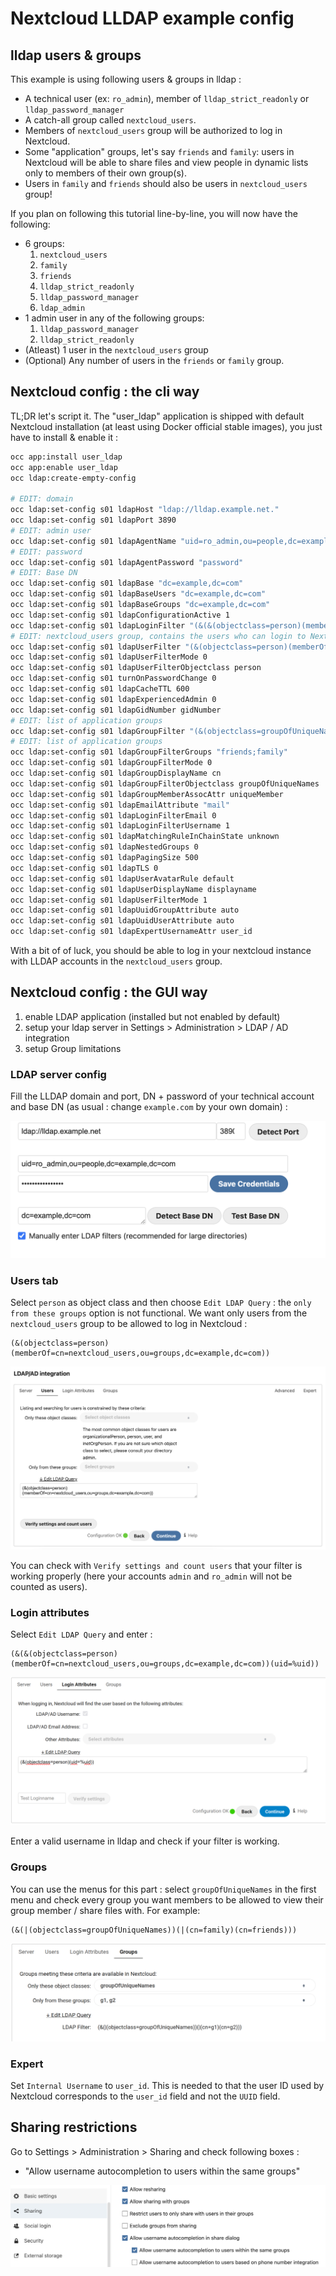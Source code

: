 # Nextcloud LLDAP example config

## lldap users & groups

This example is using following users & groups in lldap :

* A technical user (ex: `ro_admin`), member of `lldap_strict_readonly` or `lldap_password_manager`
* A catch-all group called `nextcloud_users`.
* Members of `nextcloud_users` group will be authorized to log in Nextcloud.
* Some "application" groups, let's say `friends` and `family`: users in Nextcloud will be able to share files and view people in dynamic lists only to members of their own group(s).
* Users in `family` and `friends` should also be users in `nextcloud_users` group!  

If you plan on following this tutorial line-by-line, you will now have the following:
* 6 groups:
    1. `nextcloud_users`
    2. `family`
    3. `friends`
    4. `lldap_strict_readonly`
    5. `lldap_password_manager`
    6. `ldap_admin`
* 1 admin user in any of the following groups:
    1. `lldap_password_manager`
    2. `lldap_strict_readonly`
* (Atleast) 1 user in the `nextcloud_users` group 
* (Optional) Any number of users in the `friends` or `family` group.

## Nextcloud config : the cli way

TL;DR let's script it. The "user_ldap" application is shipped with default Nextcloud installation (at least using Docker official stable images), you just have to install & enable it :

```sh
occ app:install user_ldap
occ app:enable user_ldap
occ ldap:create-empty-config

# EDIT: domain
occ ldap:set-config s01 ldapHost "ldap://lldap.example.net."
occ ldap:set-config s01 ldapPort 3890
# EDIT: admin user
occ ldap:set-config s01 ldapAgentName "uid=ro_admin,ou=people,dc=example,dc=com"
# EDIT: password
occ ldap:set-config s01 ldapAgentPassword "password"
# EDIT: Base DN
occ ldap:set-config s01 ldapBase "dc=example,dc=com"
occ ldap:set-config s01 ldapBaseUsers "dc=example,dc=com"
occ ldap:set-config s01 ldapBaseGroups "dc=example,dc=com"
occ ldap:set-config s01 ldapConfigurationActive 1
occ ldap:set-config s01 ldapLoginFilter "(&(&(objectclass=person)(memberOf=cn=nextcloud_users,ou=groups,dc=example,dc=com))(uid=%uid))"
# EDIT: nextcloud_users group, contains the users who can login to Nextcloud
occ ldap:set-config s01 ldapUserFilter "(&(objectclass=person)(memberOf=cn=nextcloud_users,ou=groups,dc=example,dc=com))"
occ ldap:set-config s01 ldapUserFilterMode 0
occ ldap:set-config s01 ldapUserFilterObjectclass person
occ ldap:set-config s01 turnOnPasswordChange 0
occ ldap:set-config s01 ldapCacheTTL 600
occ ldap:set-config s01 ldapExperiencedAdmin 0
occ ldap:set-config s01 ldapGidNumber gidNumber
# EDIT: list of application groups
occ ldap:set-config s01 ldapGroupFilter "(&(objectclass=groupOfUniqueNames)(|(cn=friends)(cn=family)))"
# EDIT: list of application groups
occ ldap:set-config s01 ldapGroupFilterGroups "friends;family"
occ ldap:set-config s01 ldapGroupFilterMode 0
occ ldap:set-config s01 ldapGroupDisplayName cn
occ ldap:set-config s01 ldapGroupFilterObjectclass groupOfUniqueNames
occ ldap:set-config s01 ldapGroupMemberAssocAttr uniqueMember
occ ldap:set-config s01 ldapEmailAttribute "mail" 
occ ldap:set-config s01 ldapLoginFilterEmail 0
occ ldap:set-config s01 ldapLoginFilterUsername 1
occ ldap:set-config s01 ldapMatchingRuleInChainState unknown
occ ldap:set-config s01 ldapNestedGroups 0
occ ldap:set-config s01 ldapPagingSize 500
occ ldap:set-config s01 ldapTLS 0
occ ldap:set-config s01 ldapUserAvatarRule default
occ ldap:set-config s01 ldapUserDisplayName displayname
occ ldap:set-config s01 ldapUserFilterMode 1
occ ldap:set-config s01 ldapUuidGroupAttribute auto
occ ldap:set-config s01 ldapUuidUserAttribute auto
occ ldap:set-config s01 ldapExpertUsernameAttr user_id
```
With a bit of of luck, you should be able to log in your nextcloud instance with LLDAP accounts in the `nextcloud_users` group.

## Nextcloud config : the GUI way

1. enable LDAP application (installed but not enabled by default)
2. setup your ldap server in Settings > Administration > LDAP / AD integration
3. setup Group limitations

### LDAP server config

Fill the LLDAP domain and port, DN + password of your technical account and base DN (as usual : change `example.com` by your own domain) :

![ldap configuration page](images/nextcloud_ldap_srv.png)

### Users tab

Select `person` as object class and then choose `Edit LDAP Query` : the `only from these groups` option is not functional.
We want only users from the `nextcloud_users` group to be allowed to log in Nextcloud :
```
(&(objectclass=person)(memberOf=cn=nextcloud_users,ou=groups,dc=example,dc=com))
```

![login configuration page](images/nextcloud_loginfilter.png)

You can check with `Verify settings and count users` that your filter is working properly (here your accounts `admin` and `ro_admin` will not be counted as users).

### Login attributes
Select `Edit LDAP Query` and enter :
```
(&(&(objectclass=person)(memberOf=cn=nextcloud_users,ou=groups,dc=example,dc=com))(uid=%uid))
```

![login attributes page](images/nextcloud_login_attributes.png)

Enter a valid username in lldap and check if your filter is working.

### Groups

You can use the menus for this part : select `groupOfUniqueNames` in the first menu and check every group you want members to be allowed to view their group member / share files with.
For example:
```
(&(|(objectclass=groupOfUniqueNames))(|(cn=family)(cn=friends)))
```
![groups configuration page](images/nextcloud_groups.png)

### Expert

Set `Internal Username` to `user_id`. This is needed to that the user ID used by Nextcloud corresponds to the `user_id` field and not the `UUID` field.

## Sharing restrictions

Go to Settings > Administration > Sharing and check following boxes :

*  "Allow username autocompletion to users within the same groups"

![sharing options](images/nextcloud_sharing_options.png)
